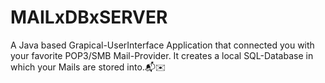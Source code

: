# MAILxDBxSERVER
A Java based Grapical-UserInterface Application that connected you with your favorite POP3/SMB Mail-Provider. It creates a local SQL-Database in which your Mails are stored into.📬✉️
